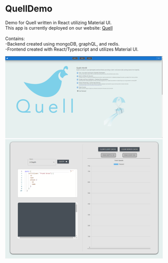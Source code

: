 # QuellDemo
Demo for Quell written in React utilizing Material UI.</br>
This app is currently deployed on our website: [Quell](https://www.quellql.com)</br>
</br>
Contains:</br>
-Backend created using mongoDB, graphQL, and redis.</br>
-Frontend created with React/Typescript and utilizes Material UI.

![QuellScreenshot1](/quell1.png?raw=true "Quell Demo About Section")
![QuellScreenshot2](/quell2.png?raw=true "Quell Demo")



